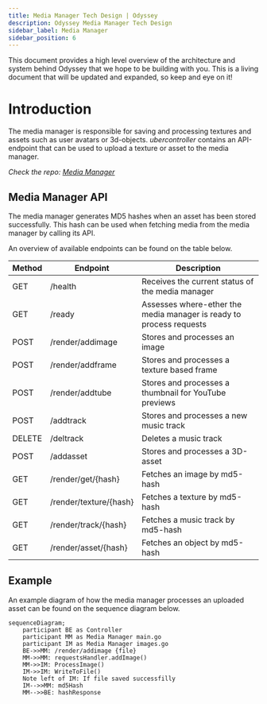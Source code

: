 ```yaml
---
title: Media Manager Tech Design | Odyssey
description: Odyssey Media Manager Tech Design
sidebar_label: Media Manager
sidebar_position: 6
---
```

This document provides a high level overview of the architecture and system behind Odyssey that we hope to be building with you. This is a living document that will be updated and expanded, so keep and eye on it!

# Introduction

The media manager is responsible for saving and processing textures and assets such as user avatars or 3d-objects.
_ubercontroller_ contains an API-endpoint that can be used to upload a texture or asset to the media manager.

*Check the repo: [Media Manager]([https://github.com/momentum-xyz/media-manager](https://github.com/momentum-xyz/media-manger))*

## Media Manager API
The media manager generates MD5 hashes when an asset has been stored successfully. 
This hash can be used when fetching media from the media manager by calling its API.

An overview of available endpoints can be found on the table below.

| Method | Endpoint               | Description                                                         |
|:-------|------------------------|---------------------------------------------------------------------|
| GET    | /health                | Receives the current status of the media manager                    |
| GET    | /ready                 | Assesses where-ether the media manager is ready to process requests |
| POST   | /render/addimage       | Stores and processes an image                                       |
| POST   | /render/addframe       | Stores and processes a texture based frame                          |
| POST   | /render/addtube        | Stores and processes a thumbnail for YouTube previews               |
| POST   | /addtrack              | Stores and processes a new music track                              |
| DELETE | /deltrack              | Deletes a music track                                               |
| POST   | /addasset              | Stores and processes a 3D-asset                                     |
| GET    | /render/get/{hash}     | Fetches an image by md5-hash                                        |
| GET    | /render/texture/{hash} | Fetches a texture by md5-hash                                       |
| GET    | /render/track/{hash}   | Fetches a music track by md5-hash                                   |
| GET    | /render/asset/{hash}   | Fetches an object by md5-hash                                       |


## Example
An example diagram of how the media manager processes an uploaded asset can be found on the sequence diagram below.

```mermaid
sequenceDiagram;
    participant BE as Controller
    participant MM as Media Manager main.go
    participant IM as Media Manager images.go
    BE->>MM: /render/addimage {file}
    MM->>MM: requestsHandler.addImage()
    MM->>IM: ProcessImage()
    IM->>IM: WriteToFile()
    Note left of IM: If file saved successfilly
    IM-->>MM: md5Hash
    MM-->>BE: hashResponse
```

